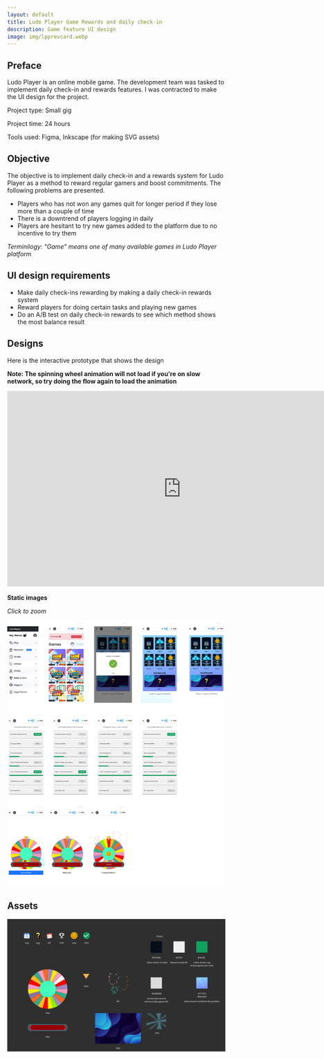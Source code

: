 ```yaml
---
layout: default
title: Ludo Player Game Rewards and daily check-in
description: Game feature UI design
image: img/lpprevcard.webp
---
```


## Preface

Ludo Player is an online mobile game. The development team was tasked to implement daily check-in and rewards features. I was contracted to make the UI design for the project. 

Project type: Small gig

Project time: 24 hours

Tools used: Figma, Inkscape (for making SVG assets)

## Objective

The objective is to implement daily check-in and a rewards system for Ludo Player as a method to reward regular gamers and boost commitments. The following problems are presented. 

* Players who has not won any games quit for longer period if they lose more than a couple of time
* There is a downtrend of players logging in daily
* Players are hesitant to try new games added to the platform due to no incentive to try them

_Terminilogy: "Game" means one of many available games in Ludo Player platform_

## UI design requirements

* Make daily check-ins rewarding by making a daily check-in rewards system
* Reward players for doing certain tasks and playing new games
* Do an A/B test on daily check-in rewards to see which method shows the most balance result

## Designs

Here is the interactive prototype that shows the design

**Note: The spinning wheel animation will not load if you're on slow network, so try doing the flow again to load the animation**

<iframe style="border: 1px solid rgba(0, 0, 0, 0.1);" width="800" height="450" src="https://www.figma.com/embed?embed_host=share&url=https%3A%2F%2Fwww.figma.com%2Fproto%2F5dDZ5RireDKsHaNWPKf7XR%2FRewards-Mechanism-LP%3Ftype%3Ddesign%26node-id%3D1-94%26t%3DeTPJFGO1Y0EIG1Rs-1%26scaling%3Dscale-down%26page-id%3D0%253A1%26starting-point-node-id%3D1%253A94%26mode%3Ddesign" allowfullscreen></iframe>

**Static images**

_Click to zoom_

<a href="img/staticpreview.webp"><img src="img/staticpreview.webp"></a>

## Assets

![assets used in design](/img/assetsLP.webp)